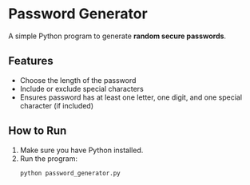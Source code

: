 # Password Generator

A simple Python program to generate **random secure passwords**.

## Features
- Choose the length of the password
- Include or exclude special characters
- Ensures password has at least one letter, one digit, and one special character (if included)

## How to Run
1. Make sure you have Python installed.
2. Run the program:
   ```bash
   python password_generator.py
